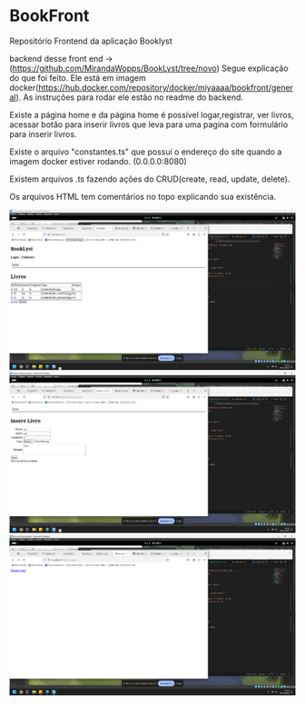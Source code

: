 # BookFront
Repositório Frontend da aplicação Booklyst

backend desse front end -> (https://github.com/MirandaWopps/BookLyst/tree/novo)
Segue explicação do que foi feito. Ele está em imagem docker(https://hub.docker.com/repository/docker/miyaaaa/bookfront/general). As instruções para rodar ele estão no readme do backend. 

Existe a página home e da página home é possível logar,registrar, ver livros, acessar botão para inserir livros que leva para uma pagina com formulário para inserir livros.

Existe o arquivo "constantes.ts" que possui  o endereço do site quando a imagem docker estiver rodando. (0.0.0.0:8080)

Existem arquivos .ts  fazendo ações do CRUD(create, read, update, delete). 

Os arquivos HTML tem comentários no topo explicando sua existência.

![Logo](home.png) ![Logo](insere.png) ![Logo](swagger.png)
